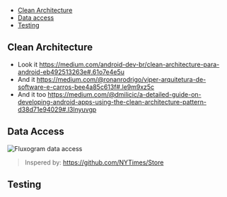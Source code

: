 * [Clean Architecture](#clean-architecture)
* [Data access](#data-access)
* [Testing](#testing)

## Clean Architecture
* Look it https://medium.com/android-dev-br/clean-architecture-para-android-eb492513263e#.61o7e4e5u
* And it https://medium.com/@ronanrodrigo/viper-arquitetura-de-software-e-carros-bee4a85c613f#.le9m9xz5c
* And it too https://medium.com/@dmilicic/a-detailed-guide-on-developing-android-apps-using-the-clean-architecture-pattern-d38d71e94029#.l3lnyuvgp
## Data Access
![Fluxogram data access](https://raw.githubusercontent.com/NYTimes/Store/master/Images/store-3.jpg)
> Inspered by: https://github.com/NYTimes/Store

## Testing
